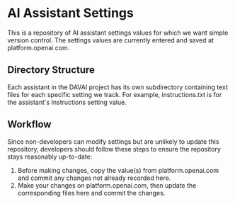 # AI Assistant Settings

This is a repository of AI assistant settings values for which we want simple version control. The settings values are currently entered and saved at platform.openai.com.

## Directory Structure

Each assistant in the DAVAI project has its own subdirectory containing text files for each specific setting we track. For example, instructions.txt is for the assistant's Instructions setting value.

## Workflow

Since non-developers can modify settings but are unlikely to update this repository, developers should follow these steps to ensure the repository stays reasonably up-to-date:

1. Before making changes, copy the value(s) from platform.openai.com and commit any changes not already recorded here.
2. Make your changes on platform.openai.com, then update the corresponding files here and commit the changes.
